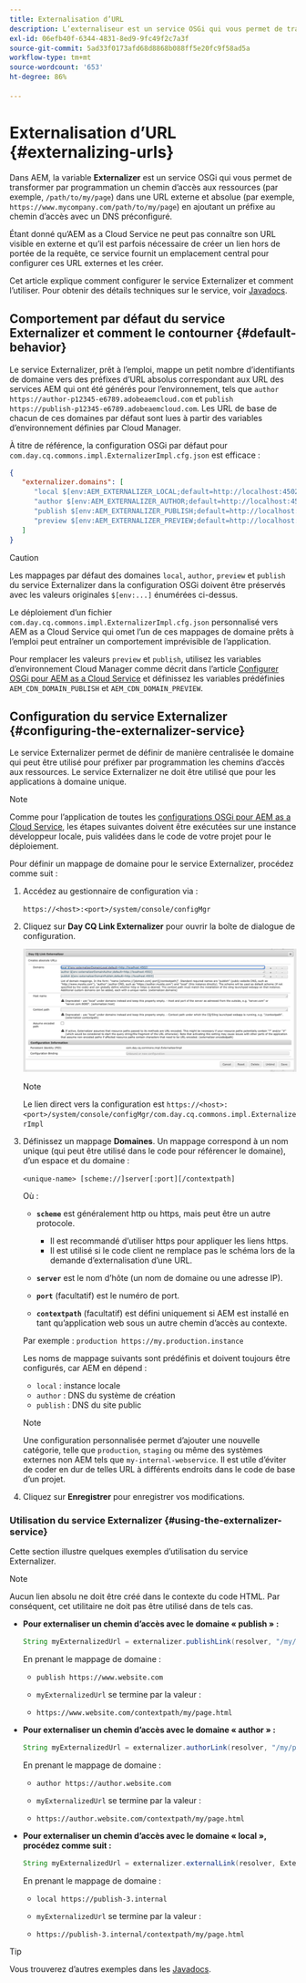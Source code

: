 ```yaml
---
title: Externalisation d’URL
description: L’externaliseur est un service OSGi qui vous permet de transformer par programmation un chemin d’accès aux ressources en une URL absolue et externe.
exl-id: 06efb40f-6344-4831-8ed9-9fc49f2c7a3f
source-git-commit: 5ad33f0173afd68d8868b088ff5e20fc9f58ad5a
workflow-type: tm+mt
source-wordcount: '653'
ht-degree: 86%

---
```


# Externalisation d’URL {#externalizing-urls}

Dans AEM, la variable **Externalizer** est un service OSGi qui vous permet de transformer par programmation un chemin d’accès aux ressources (par exemple, `/path/to/my/page`) dans une URL externe et absolue (par exemple, `https://www.mycompany.com/path/to/my/page`) en ajoutant un préfixe au chemin d’accès avec un DNS préconfiguré.

Étant donné qu’AEM as a Cloud Service ne peut pas connaître son URL visible en externe et qu’il est parfois nécessaire de créer un lien hors de portée de la requête, ce service fournit un emplacement central pour configurer ces URL externes et les créer.

Cet article explique comment configurer le service Externalizer et comment l’utiliser. Pour obtenir des détails techniques sur le service, voir [Javadocs](https://www.adobe.io/experience-manager/reference-materials/cloud-service/javadoc/com/day/cq/commons/Externalizer.html).

## Comportement par défaut du service Externalizer et comment le contourner {#default-behavior}

Le service Externalizer, prêt à l’emploi, mappe un petit nombre d’identifiants de domaine vers des préfixes d’URL absolus correspondant aux URL des services AEM qui ont été générés pour l’environnement, tels que `author https://author-p12345-e6789.adobeaemcloud.com` et `publish https://publish-p12345-e6789.adobeaemcloud.com`. Les URL de base de chacun de ces domaines par défaut sont lues à partir des variables d’environnement définies par Cloud Manager.

À titre de référence, la configuration OSGi par défaut pour `com.day.cq.commons.impl.ExternalizerImpl.cfg.json` est efficace :

```json
{
   "externalizer.domains": [
      "local $[env:AEM_EXTERNALIZER_LOCAL;default=http://localhost:4502]",
      "author $[env:AEM_EXTERNALIZER_AUTHOR;default=http://localhost:4502]",
      "publish $[env:AEM_EXTERNALIZER_PUBLISH;default=http://localhost:4503]",
      "preview $[env:AEM_EXTERNALIZER_PREVIEW;default=http://localhost:4503]"
   ]
}
```

>[!CAUTION]
>
>Les mappages par défaut des domaines `local`, `author`, `preview` et `publish` du service Externalizer dans la configuration OSGi doivent être préservés avec les valeurs originales `$[env:...]` énumérées ci-dessus.
>
>Le déploiement d’un fichier `com.day.cq.commons.impl.ExternalizerImpl.cfg.json` personnalisé vers AEM as a Cloud Service qui omet l’un de ces mappages de domaine prêts à l’emploi peut entraîner un comportement imprévisible de l’application.

Pour remplacer les valeurs `preview` et `publish`, utilisez les variables d’environnement Cloud Manager comme décrit dans l’article [Configurer OSGi pour AEM as a Cloud Service](/help/implementing/deploying/configuring-osgi.md#cloud-manager-api-format-for-setting-properties) et définissez les variables prédéfinies `AEM_CDN_DOMAIN_PUBLISH` et `AEM_CDN_DOMAIN_PREVIEW`.

## Configuration du service Externalizer {#configuring-the-externalizer-service}

Le service Externalizer permet de définir de manière centralisée le domaine qui peut être utilisé pour préfixer par programmation les chemins d’accès aux ressources. Le service Externalizer ne doit être utilisé que pour les applications à domaine unique.

>[!NOTE]
>
>Comme pour l’application de toutes les [configurations OSGi pour AEM as a Cloud Service](/help/implementing/deploying/overview.md#osgi-configuration), les étapes suivantes doivent être exécutées sur une instance développeur locale, puis validées dans le code de votre projet pour le déploiement.

Pour définir un mappage de domaine pour le service Externalizer, procédez comme suit :

1. Accédez au gestionnaire de configuration via :

   `https://<host>:<port>/system/console/configMgr`

1. Cliquez sur **Day CQ Link Externalizer** pour ouvrir la boîte de dialogue de configuration.

   ![Configuration OSGi du service Externalizer](./assets/externalizer-osgi.png)

   >[!NOTE]
   >
   >Le lien direct vers la configuration est `https://<host>:<port>/system/console/configMgr/com.day.cq.commons.impl.ExternalizerImpl`

1. Définissez un mappage **Domaines**. Un mappage correspond à un nom unique (qui peut être utilisé dans le code pour référencer le domaine), d’un espace et du domaine :

   `<unique-name> [scheme://]server[:port][/contextpath]`

   Où :

   * **`scheme`** est généralement http ou https, mais peut être un autre protocole.

      * Il est recommandé d’utiliser https pour appliquer les liens https.
      * Il est utilisé si le code client ne remplace pas le schéma lors de la demande d’externalisation d’une URL.

   * **`server`** est le nom d’hôte (un nom de domaine ou une adresse IP).
   * **`port`** (facultatif) est le numéro de port.
   * **`contextpath`** (facultatif) est défini uniquement si AEM est installé en tant qu’application web sous un autre chemin d’accès au contexte.

   Par exemple : `production https://my.production.instance`

   Les noms de mappage suivants sont prédéfinis et doivent toujours être configurés, car AEM en dépend :

   * `local` : instance locale
   * `author` : DNS du système de création
   * `publish` : DNS du site public

   >[!NOTE]
   >
   >Une configuration personnalisée permet d’ajouter une nouvelle catégorie, telle que `production`, `staging` ou même des systèmes externes non AEM tels que `my-internal-webservice`. Il est utile d’éviter de coder en dur de telles URL à différents endroits dans le code de base d’un projet.

1. Cliquez sur **Enregistrer** pour enregistrer vos modifications.

### Utilisation du service Externalizer {#using-the-externalizer-service}

Cette section illustre quelques exemples d’utilisation du service Externalizer.

>[!NOTE]
>
>Aucun lien absolu ne doit être créé dans le contexte du code HTML. Par conséquent, cet utilitaire ne doit pas être utilisé dans de tels cas.

* **Pour externaliser un chemin d’accès avec le domaine « publish » :**

  ```java
  String myExternalizedUrl = externalizer.publishLink(resolver, "/my/page") + ".html";
  ```

  En prenant le mappage de domaine :

   * `publish https://www.website.com`

   * `myExternalizedUrl` se termine par la valeur :

   * `https://www.website.com/contextpath/my/page.html`

* **Pour externaliser un chemin d’accès avec le domaine « author » :**

  ```java
  String myExternalizedUrl = externalizer.authorLink(resolver, "/my/page") + ".html";
  ```

  En prenant le mappage de domaine :

   * `author https://author.website.com`

   * `myExternalizedUrl` se termine par la valeur :

   * `https://author.website.com/contextpath/my/page.html`

* **Pour externaliser un chemin d’accès avec le domaine « local », procédez comme suit :**

  ```java
  String myExternalizedUrl = externalizer.externalLink(resolver, Externalizer.LOCAL, "/my/page") + ".html";
  ```

  En prenant le mappage de domaine :

   * `local https://publish-3.internal`

   * `myExternalizedUrl` se termine par la valeur :

   * `https://publish-3.internal/contextpath/my/page.html`

>[!TIP]
>
>Vous trouverez d’autres exemples dans les [Javadocs](https://www.adobe.io/experience-manager/reference-materials/cloud-service/javadoc/com/day/cq/commons/Externalizer.html).
